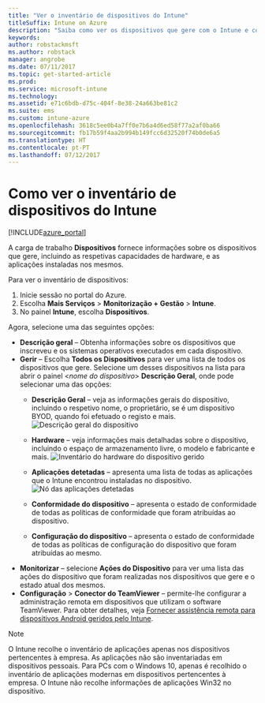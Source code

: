 ```yaml
---
title: "Ver o inventário de dispositivos do Intune"
titleSuffix: Intune on Azure
description: "Saiba como ver os dispositivos que gere com o Intune e compreender o respetivo hardware e aplicações instaladas.\""
keywords: 
author: robstackmsft
ms.author: robstack
manager: angrobe
ms.date: 07/11/2017
ms.topic: get-started-article
ms.prod: 
ms.service: microsoft-intune
ms.technology: 
ms.assetid: e71c6bdb-d75c-404f-8e38-24a663be81c2
ms.suite: ems
ms.custom: intune-azure
ms.openlocfilehash: 3618c5ee0b4a7ff0e7b6a4d6ed58f77a2af0ba66
ms.sourcegitcommit: fb17b59f4aa2b994b149fcc6d32520f74b0de6a5
ms.translationtype: HT
ms.contentlocale: pt-PT
ms.lasthandoff: 07/12/2017
---
```

# <a name="how-to-view-intune-device-inventory"></a>Como ver o inventário de dispositivos do Intune


[!INCLUDE[azure_portal](./includes/azure_portal.md)]

A carga de trabalho **Dispositivos** fornece informações sobre os dispositivos que gere, incluindo as respetivas capacidades de hardware, e as aplicações instaladas nos mesmos. 

Para ver o inventário de dispositivos:

1. Inicie sessão no portal do Azure.
2. Escolha **Mais Serviços** > **Monitorização + Gestão** > **Intune**.
3. No painel **Intune**, escolha **Dispositivos**.

Agora, selecione uma das seguintes opções:

- **Descrição geral** – Obtenha informações sobre os dispositivos que inscreveu e os sistemas operativos executados em cada dispositivo.
- **Gerir** – Escolha **Todos os Dispositivos** para ver uma lista de todos os dispositivos que gere.
    Selecione um desses dispositivos na lista para abrir o painel <*nome do dispositivo*> **Descrição Geral**, onde pode selecionar uma das opções:
    - **Descrição Geral** – veja as informações gerais do dispositivo, incluindo o respetivo nome, o proprietário, se é um dispositivo BYOD, quando foi efetuado o registo e mais.
    ![Descrição geral do dispositivo](./media/device-overview.png)
    - **Hardware** – veja informações mais detalhadas sobre o dispositivo, incluindo o espaço de armazenamento livre, o modelo e fabricante e mais.
    ![Inventário do hardware do dispositivo gerido](./media/hardware-inventory.png)
    - **Aplicações detetadas** – apresenta uma lista de todas as aplicações que o Intune encontrou instaladas no dispositivo.
    ![Nó das aplicações detetadas](./media/detected-applications.png)
    


    - **Conformidade do dispositivo** – apresenta o estado de conformidade de todas as políticas de conformidade que foram atribuídas ao dispositivo.
    - **Configuração do dispositivo** – apresenta o estado de conformidade de todas as políticas de configuração do dispositivo que foram atribuídas ao mesmo.
- **Monitorizar** – selecione **Ações do Dispositivo** para ver uma lista das ações do dispositivo que foram realizadas nos dispositivos que gere e o estado atual dos mesmos.
- **Configuração** > **Conector do TeamViewer** – permite-lhe configurar a administração remota em dispositivos que utilizam o software TeamViewer. Para obter detalhes, veja [Fornecer assistência remota para dispositivos Android geridos pelo Intune](/intune/device-profile-android-teamviewer).

>[!NOTE]
> O Intune recolhe o inventário de aplicações apenas nos dispositivos pertencentes à empresa. As aplicações não são inventariadas em dispositivos pessoais. Para PCs com o Windows 10, apenas é recolhido o inventário de aplicações modernas em dispositivos pertencentes à empresa. O Intune não recolhe informações de aplicações Win32 no dispositivo.
